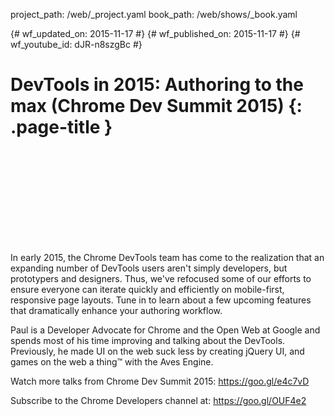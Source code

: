project_path: /web/_project.yaml
book_path: /web/shows/_book.yaml

{# wf_updated_on: 2015-11-17 #}
{# wf_published_on: 2015-11-17 #}
{# wf_youtube_id: dJR-n8szgBc #}

# DevTools in 2015: Authoring to the max (Chrome Dev Summit 2015) {: .page-title }


<div class="video-wrapper">
  <iframe class="devsite-embedded-youtube-video" data-video-id="dJR-n8szgBc"
          data-autohide="1" data-showinfo="0" frameborder="0" allowfullscreen>
  </iframe>
</div>


In early 2015, the Chrome DevTools team has come to the realization that an expanding number of DevTools users aren't simply developers, but prototypers and designers. Thus, we've refocused some of our efforts to ensure everyone can iterate quickly and efficiently on mobile-first, responsive page layouts. Tune in to learn about a few upcoming features that dramatically enhance your authoring workflow.

Paul is a Developer Advocate for Chrome and the Open Web at Google and spends most of his time improving and talking about the DevTools. Previously, he made UI on the web suck less by creating jQuery UI, and games on the web a thing™ with the Aves Engine.

Watch more talks from Chrome Dev Summit 2015: https://goo.gl/e4c7vD

Subscribe to the Chrome Developers channel at: https://goo.gl/OUF4e2
